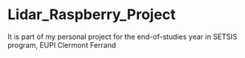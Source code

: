 # Lidar_Raspberry_Project
It is part of my personal project for the end-of-studies year in SETSIS program, EUPI Clermont Ferrand
